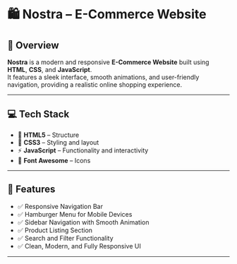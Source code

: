 # 🛍️ Nostra – E-Commerce Website

## 📌 Overview
**Nostra** is a modern and responsive **E-Commerce Website** built using **HTML**, **CSS**, and **JavaScript**.  
It features a sleek interface, smooth animations, and user-friendly navigation, providing a realistic online shopping experience.

---

## 💻 Tech Stack
- 🧱 **HTML5** – Structure  
- 🎨 **CSS3** – Styling and layout  
- ⚡ **JavaScript** – Functionality and interactivity  
- 🧩 **Font Awesome** – Icons  

---

## 🌟 Features
- ✅ Responsive Navigation Bar  
- ✅ Hamburger Menu for Mobile Devices  
- ✅ Sidebar Navigation with Smooth Animation  
- ✅ Product Listing Section  
- ✅ Search and Filter Functionality  
- ✅ Clean, Modern, and Fully Responsive UI  

---
